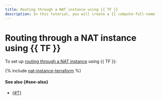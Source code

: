 ```yaml
---
title: Routing through a NAT instance using {{ TF }}
description: In this tutorial, you will create a {{ compute-full-name }} VM and configure its internet connection through a NAT instance with static routing in {{ vpc-full-name }} using {{ TF }}.
---
```


# Routing through a NAT instance using {{ TF }}


To set up [routing through a NAT instance](index.md) using {{ TF }}:

{% include [nat-instance-terraform](../../../_tutorials/routing/nat-instance-terraform.md) %}

#### See also {#see-also}

* [{#T}](console.md)
